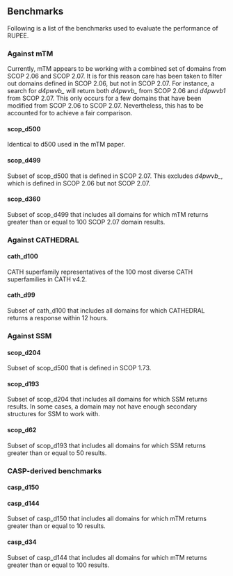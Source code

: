 
## Benchmarks 

Following is a list of the benchmarks used to evaluate the performance of RUPEE.

### Against mTM

Currently, mTM appears to be working with a combined set of domains from SCOP 2.06 and SCOP 2.07. 
It is for this reason care has been taken to filter out domains defined in SCOP 2.06, but not in SCOP 2.07.
For instance, a search for *d4pwvb_* will return both *d4pwvb_* from SCOP 2.06 and *d4pwvb1* from SCOP 2.07. 
This only occurs for a few domains that have been modified from SCOP 2.06 to SCOP 2.07. 
Nevertheless, this has to be accounted for to achieve a fair comparison. 

#### scop_d500

Identical to d500 used in the mTM paper.

#### scop_d499

Subset of scop_d500 that is defined in SCOP 2.07. 
This excludes *d4pwvb_*, which is defined in SCOP 2.06 but not SCOP 2.07.

#### scop_d360

Subset of scop_d499 that includes all domains for which mTM returns greater than or equal to 100 SCOP 2.07 domain results. 

### Against CATHEDRAL

#### cath_d100

CATH superfamily representatives of the 100 most diverse CATH superfamilies in CATH v4.2.

#### cath_d99

Subset of cath_d100 that includes all domains for which CATHEDRAL returns a response within 12 hours.

### Against SSM

#### scop_d204

Subset of scop_d500 that is defined in SCOP 1.73. 

#### scop_d193

Subset of scop_d204 that includes all domains for which SSM returns results.
In some cases, a domain may not have enough secondary structures for SSM to work with. 

#### scop_d62

Subset of scop_d193 that includes all domains for which SSM returns greater than or equal to 50 results.

### CASP-derived benchmarks

#### casp_d150

#### casp_d144

Subset of casp_d150 that includes all domains for which mTM returns greater than or equal to 10 results. 

#### casp_d34

Subset of casp_d144 that includes all domains for which mTM returns greater than or equal to 100 results. 




